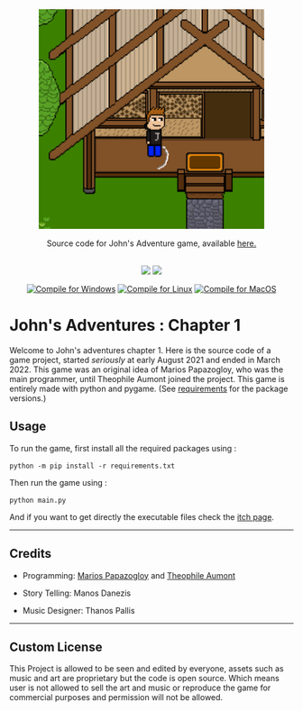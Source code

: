 <div align="center">
<img src="./data/doc/header_image.png" width=400 height=390>
<p>Source code for John's Adventure game, available <a href="https://ibox-studios.itch.io/johns-adventure-chapter-1">here.</a></p>
<br/>
<img src="https://img.shields.io/github/license/mariospapaz/JohnsAdventure.svg">
<img src="https://img.shields.io/github/repo-size/mariospapaz/JohnsAdventure">


[![Compile for Windows](https://github.com/mariospapaz/JohnsAdventure/actions/workflows/windows.yml/badge.svg)](https://github.com/mariospapaz/JohnsAdventure/actions/workflows/windows.yml) [![Compile for Linux](https://github.com/mariospapaz/JohnsAdventure/actions/workflows/ubuntu.yml/badge.svg)](https://github.com/mariospapaz/JohnsAdventure/actions/workflows/ubuntu.yml) [![Compile for MacOS](https://github.com/mariospapaz/JohnsAdventure/actions/workflows/macos.yml/badge.svg)](https://github.com/mariospapaz/JohnsAdventure/actions/workflows/macos.yml)

</div>

# John's Adventures : Chapter 1

Welcome to John's adventures chapter 1. Here is the source code of a game project, started *seriously* at early August 2021 and 
ended in March 2022. This game was an original idea of Marios Papazogloy, who was the main programmer, until Theophile Aumont
joined the project.
This game is entirely made with python and pygame. (See [requirements](./requirements.txt) for the package versions.)


## Usage
To run the game, first install all the required packages using :
```shell
python -m pip install -r requirements.txt
```
Then run the game using :
```shell
python main.py
```
And if you want to get directly the executable files check the [itch page]("https://ibox-studios.itch.io/johns-adventure-chapter-1").

---
## Credits

- Programming: [Marios Papazogloy](https://github.com/mariospapaz) and [Theophile Aumont](https://github.com/fkS124)
 
- Story Telling: Manos Danezis

- Music Designer: Thanos Pallis
 
---
## Custom License
This Project is allowed to be seen and edited by everyone, assets such as music and art are proprietary but the code is open source.
Which means user is not allowed to sell the art and music or reproduce the game for commercial purposes and permission will not be allowed.

